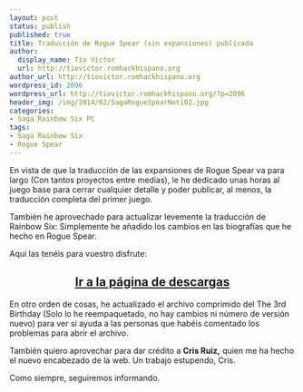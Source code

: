 ```yaml
---
layout: post
status: publish
published: true
title: Traducción de Rogue Spear (sin expansiones) publicada
author:
  display_name: Tío Víctor
  url: http://tiovictor.romhackhispano.org
author_url: http://tiovictor.romhackhispano.org
wordpress_id: 2096
wordpress_url: http://tiovictor.romhackhispano.org/?p=2096
header_img: /img/2014/02/SagaRogueSpearNoti02.jpg
categories:
- Saga Rainbow Six PC
tags:
- Saga Rainbow Six
- Rogue Spear
---
```

En vista de que la traducción de las expansiones de Rogue Spear va para largo 
(Con tantos proyectos entre medias), le he dedicado unas horas al juego base 
para cerrar cualquier detalle y poder publicar, al menos, la traducción completa 
del primer juego.

También he aprovechado para actualizar levemente la traducción de Rainbow Six: 
Simplemente he añadido los cambios en las biografías que he hecho en Rogue Spear.

Aquí las tenéis para vuestro disfrute:

<h2 style="text-align: center;"><strong><a href="http://tiovictor.romhackhispano.org/saga-rainbow-six-para-pc/descargar/">Ir a la página de descargas</a></strong></h2>

En otro orden de cosas, he actualizado el archivo comprimido del The 3rd Birthday 
(Solo lo he reempaquetado, no hay cambios ni número de versión nuevo) para ver si 
ayuda a las personas que habéis comentado los problemas para abrir el archivo.

También quiero aprovechar para dar crédito a **Cris Ruiz,** quien me ha 
hecho el nuevo encabezado de la web. Un trabajo estupendo, Cris.

Como siempre, seguiremos informando.
